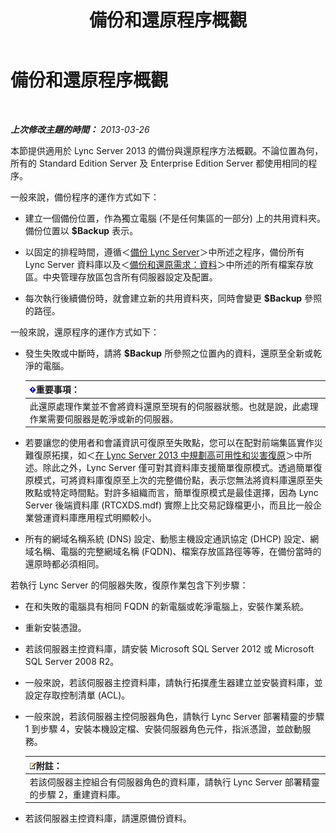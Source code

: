 ﻿---
title: 備份和還原程序概觀
TOCTitle: 備份和還原程序概觀
ms:assetid: e0f23b21-070f-4df5-b795-cea2f5338d85
ms:mtpsurl: https://technet.microsoft.com/zh-tw/library/Hh202192(v=OCS.15)
ms:contentKeyID: 52056237
ms.date: 08/24/2015
mtps_version: v=OCS.15
ms.translationtype: HT
---

# 備份和還原程序概觀

 

_**上次修改主題的時間：** 2013-03-26_

本節提供適用於 Lync Server 2013 的備份與還原程序方法概觀。不論位置為何，所有的 Standard Edition Server 及 Enterprise Edition Server 都使用相同的程序。

一般來說，備份程序的運作方式如下：

  - 建立一個備份位置，作為獨立電腦 (不是任何集區的一部分) 上的共用資料夾。備份位置以 **$Backup** 表示。

  - 以固定的排程時間，遵循＜[備份 Lync Server](lync-server-2013-backing-up-lync-server.md)＞中所述之程序，備份所有 Lync Server 資料庫以及＜[備份和還原需求：資料](lync-server-2013-backup-and-restoration-requirements-data.md)＞中所述的所有檔案存放區。中央管理存放區包含所有伺服器設定及配置。

  - 每次執行後續備份時，就會建立新的共用資料夾，同時會變更 **$Backup** 參照的路徑。

一般來說，還原程序的運作方式如下：

  - 發生失敗或中斷時，請將 **$Backup** 所參照之位置內的資料，還原至全新或乾淨的電腦。
    
    <table>
    <thead>
    <tr class="header">
    <th><img src="images/Gg412908.important(OCS.15).gif" title="important" alt="important" />重要事項：</th>
    </tr>
    </thead>
    <tbody>
    <tr class="odd">
    <td>此還原處理作業並不會將資料還原至現有的伺服器狀態。也就是說，此處理作業需要伺服器是乾淨或新的伺服器。</td>
    </tr>
    </tbody>
    </table>


  - 若要讓您的使用者和會議資訊可復原至失敗點，您可以在配對前端集區實作災難復原拓撲，如＜[在 Lync Server 2013 中規劃高可用性和災害復原](lync-server-2013-planning-for-high-availability-and-disaster-recovery.md)＞中所述。除此之外，Lync Server 僅可對其資料庫支援簡單復原模式。透過簡單復原模式，可將資料庫復原至上次的完整備份點，表示您無法將資料庫還原至失敗點或特定時間點。對許多組織而言，簡單復原模式是最佳選擇，因為 Lync Server 後端資料庫 (RTCXDS.mdf) 實際上比交易記錄檔更小，而且比一般企業營運資料庫應用程式明顯較小。

  - 所有的網域名稱系統 (DNS) 設定、動態主機設定通訊協定 (DHCP) 設定、網域名稱、電腦的完整網域名稱 (FQDN)、檔案存放區路徑等等，在備份當時的還原時都必須相同。

若執行 Lync Server 的伺服器失敗，復原作業包含下列步驟：

  - 在和失敗的電腦具有相同 FQDN 的新電腦或乾淨電腦上，安裝作業系統。

  - 重新安裝憑證。

  - 若該伺服器主控資料庫，請安裝 Microsoft SQL Server 2012 或 Microsoft SQL Server 2008 R2。

  - 一般來說，若該伺服器主控資料庫，請執行拓撲產生器建立並安裝資料庫，並設定存取控制清單 (ACL)。

  - 一般來說，若該伺服器主控伺服器角色，請執行 Lync Server 部署精靈的步驟 1 到步驟 4，安裝本機設定檔、安裝伺服器角色元件，指派憑證，並啟動服務。
    
    <table>
    <thead>
    <tr class="header">
    <th><img src="images/Gg398811.note(OCS.15).gif" title="note" alt="note" />附註：</th>
    </tr>
    </thead>
    <tbody>
    <tr class="odd">
    <td>若該伺服器主控組合有伺服器角色的資料庫，請執行 Lync Server 部署精靈的步驟 2，重建資料庫。</td>
    </tr>
    </tbody>
    </table>


  - 若該伺服器主控資料庫，請還原備份資料。

